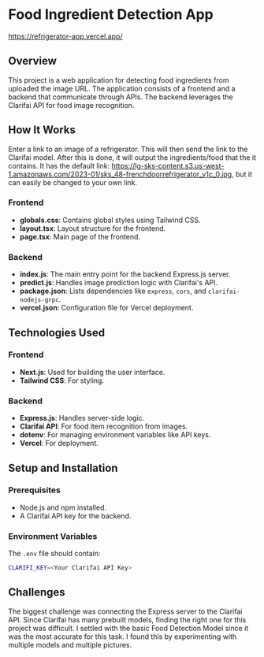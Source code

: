 # Food Ingredient Detection App
https://refrigerator-app.vercel.app/

## Overview

This project is a web application for detecting food ingredients from uploaded the image URL. The application consists of a frontend and a backend that communicate through APIs. The backend leverages the Clarifai API for food image recognition.


## How It Works
Enter a link to an image of a refrigerator. This will then send the link to the Clarifai model. After this is done, it will output the ingredients/food that the it contains. It has the default link:
https://lg-sks-content.s3.us-west-1.amazonaws.com/2023-01/sks_48-frenchdoorrefrigerator_v1c_0.jpg, but it can easily be changed to your own link. 


### Frontend
- **globals.css**: Contains global styles using Tailwind CSS.
- **layout.tsx**: Layout structure for the frontend.
- **page.tsx**: Main page of the frontend.

### Backend
- **index.js**: The main entry point for the backend Express.js server.
- **predict.js**: Handles image prediction logic with Clarifai's API.
- **package.json**: Lists dependencies like `express`, `cors`, and `clarifai-nodejs-grpc`.
- **vercel.json**: Configuration file for Vercel deployment.

## Technologies Used

### Frontend
- **Next.js**: Used for building the user interface.
- **Tailwind CSS**: For styling.

### Backend
- **Express.js**: Handles server-side logic.
- **Clarifai API**: For food item recognition from images.
- **dotenv**: For managing environment variables like API keys.
- **Vercel**: For deployment.

## Setup and Installation

### Prerequisites
- Node.js and npm installed.
- A Clarifai API key for the backend.

### Environment Variables
The `.env` file should contain:
```bash
CLARIFI_KEY=<Your Clarifai API Key>
```

## Challenges
The biggest challenge was connecting the Express server to the Clarifai API. Since Clarifai has many prebuilt models, finding the right one for this project was difficult. I settled with the basic Food Detection Model since it was the most accurate for this task. I found this by experimenting with multiple models and multiple pictures.

